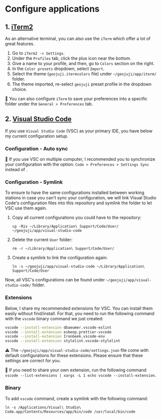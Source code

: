 # Configure applications

## 1. [iTerm2](http://www.iterm2.com/index.html)

As an alternative terminal, you can also use the `iTerm` which offer a lot of great features.

1. Go to `iTerm2 -> Settings`.
1. Under the `Profiles` tab, click the plus icon near the bottom.
1. Give a name to your profile, and then, go to `Colors` section on the right.
1. In the `Color presets` dropdown, select `Import`.
1. Select the theme (`geojuji.itermcolors` file) under `~/geojuji/app/iterm/` folder.
1. The theme imported, re-select `geojuji` preset profile in the dropdown choice.

:memo: You can also configure `iTerm` to save your preferences into a specific folder under the `General > Preferences` tab.

## 2. [Visual Studio Code](https://code.visualstudio.com/)

If you use `Visual Studio Code` (VSC) as your primary IDE, you have below my current configuration setup.

### Configuration - Auto sync

:memo: If you use VSC on multiple computer, I recommended you to synchronize your configuration with the option: `Code > Preferences > Settings Sync` instead of .

### Configuration - Symlink

To ensure to have the same configurations installed between working stations in case you can't sync your configuration, we will link Visual Studio Code's configuration files into this repository and symlink the folder to let VSC use them again.

1. Copy all current configurations you could have to the repository:

    ```
    cp -Riv ~/Library/Application\ Support/Code/User/ ~/geojuji/app/visual-studio-code
    ```

1. Delete the current `User` folder:

    ```
    rm -r ~/Library/Application\ Support/Code/User/
    ```

1. Create a symlink to link the configuration again:

    ```
    ln -s ~/geojuji/app/visual-studio-code ~/Library/Application\ Support/Code/User
    ```

Now, all VSC's configurations can be found under `~/geojuji/app/visual-studio-code/` folder.

### Extensions

Below, I share my recommended extensions for VSC. You can install them easily without find/install. For that, you need to run the following command with the `vscode` binary command we just created:

```bash
vscode --install-extension dbaeumer.vscode-eslint
vscode --install-extension esbenp.prettier-vscode
vscode --install-extension IronGeek.vscode-env
vscode --install-extension stylelint.vscode-stylelint
```

:warning: The `~/geojuji/app/visual-studio-code/settings.json` file come with default configurations for these extensions. Please ensure that these settings are correct for you.

:memo: If you need to share your own extension, run the following command `vscode --list-extensions | xargs -L 1 echo vscode --install-extension`.

### Binary

To add `vscode` command, create a symlink with the following command:

```
ln -s /Applications/Visual\ Studio\ Code.app/Contents/Resources/app/bin/code /usr/local/bin/code
```
